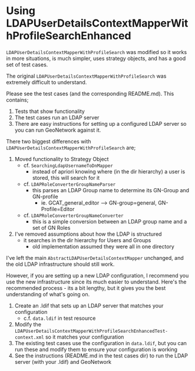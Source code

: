 Using LDAPUserDetailsContextMapperWithProfileSearchEnhanced
===========================================================

`LDAPUserDetailsContextMapperWithProfileSearch` was modified so it works in more situations, is much simpler, uses strategy objects, and has a good set of test cases.

The original `LDAPUserDetailsContextMapperWithProfileSearch` was extremely difficult to understand.

Please see the test cases (and the corresponding README.md).  This contains;

1. Tests that show functionality
2. The test cases run an LDAP server 
3. There are easy instructions for setting up a configured LDAP server so you can run GeoNetwork against it.
 
There two biggest differences with `LDAPUserDetailsContextMapperWithProfileSearch` are;

1. Moved functionality to Strategy Object
     * cf. `SearchingLdapUsernameToDnMapper`
          * instead of apriori knowing where (in the dir hierarchy) a user is stored, this will search for it
     * cf. `LDAPRoleConverterGroupNameParser`
          * this parses an LDAP Group name to determine its GN-Group and GN-profile
              * ie. GCAT_general_editor --> GN-group=general, GN-Profile=Editor
     * cf. `LDAPRoleConverterGroupNameConverter`
          * this is a simple conversion between an LDAP group name and a set of GN Roles
2. I've removed assumptions about how the LDAP is structured
     * it searches in the dir hierarchy for Users and Groups 
         * old implementation assumed they were all in one directory


I've left the main `AbstractLDAPUserDetailsContextMapper` unchanged, and the old LDAP infrastructure should still work.  

However, if you are setting up a new LDAP configuration, I recommend you use the new infrastructure since its much easier to understand.
Here's the recommended process - its a bit lengthy, but it gives you the best understanding of what's going on.

1. Create an .ldif that sets up an LDAP server that matches your configuration
     * c.f. `data.ldif` in test resource 
2. Modify the `LDAPUserDetailsContextMapperWithProfileSearchEnhancedTest-context.xml` so it matches your configuration
3. The existing test cases use the configuration in `data.ldif`, but you can run these and modify them to ensure your configuration is working
4. See the instructions (README.md in the test cases dir) to run the LDAP server (with your .ldif) and GeoNetwork


